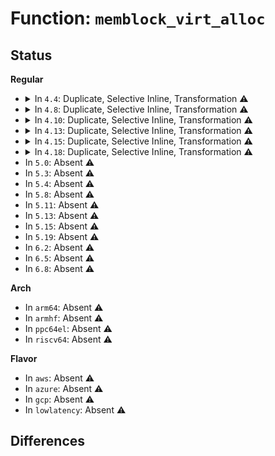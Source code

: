 # Function: <code>memblock_virt_alloc</code>

## Status
<b>Regular</b>
<ul>
<li>
<details>
<summary>In <code>4.4</code>: Duplicate, Selective Inline, Transformation ⚠️</summary>

**Collision:** Static Duplication

**Inline:** Selective

**Transformation:** True

**Instances:**

```
In init/main.c (ffffffff81f59c85)
Location: include/linux/bootmem.h:162
Inline: True
Inline callers:
  - init/main.c:start_kernel
  - init/main.c:start_kernel
  - init/main.c:start_kernel
```
```
In kernel/power/snapshot.c (ffffffff81f7ea17)
Location: include/linux/bootmem.h:162
Inline: True
Inline callers:
  - kernel/power/snapshot.c:__register_nosave_region
```
```
In kernel/printk/printk.c (ffffffff81f7eddb)
Location: include/linux/bootmem.h:162
Inline: True
Inline callers:
  - kernel/printk/printk.c:setup_log_buf
```
```
In mm/percpu.c (ffffffff81f887b3)
Location: include/linux/bootmem.h:162
Inline: True
Direct callers:
  - mm/percpu.c:pcpu_setup_first_chunk
  - mm/percpu.c:pcpu_setup_first_chunk
  - mm/percpu.c:pcpu_setup_first_chunk
  - mm/percpu.c:pcpu_setup_first_chunk
  - mm/percpu.c:pcpu_setup_first_chunk
  - mm/percpu.c:pcpu_setup_first_chunk
  - mm/percpu.c:pcpu_setup_first_chunk
  - mm/percpu.c:pcpu_page_first_chunk
```
```
In mm/sparse.c (ffffffff81f8c944)
Location: include/linux/bootmem.h:162
Inline: True
Inline callers:
  - mm/sparse.c:sparse_init
  - mm/sparse.c:sparse_init
```
```
In lib/swiotlb.c (ffffffff81f9e922)
Location: include/linux/bootmem.h:162
Inline: True
Inline callers:
  - lib/swiotlb.c:swiotlb_init_with_tbl
  - lib/swiotlb.c:swiotlb_init_with_tbl
```
```
In drivers/firmware/memmap.c (ffffffff81fb62fb)
Location: include/linux/bootmem.h:162
Inline: True
Inline callers:
  - drivers/firmware/memmap.c:firmware_map_add_early
```
**Symbols:**

```
ffffffff81f887b3-ffffffff81f887c8: memblock_virt_alloc.constprop.18 (STB_LOCAL)
```
</details>
</li>
<li>
<details>
<summary>In <code>4.8</code>: Duplicate, Selective Inline, Transformation ⚠️</summary>

**Collision:** Static Duplication

**Inline:** Selective

**Transformation:** True

**Instances:**

```
In init/main.c (ffffffff81f81c4e)
Location: include/linux/bootmem.h:166
Inline: True
Inline callers:
  - init/main.c:start_kernel
  - init/main.c:start_kernel
  - init/main.c:start_kernel
```
```
In kernel/power/snapshot.c (ffffffff81fa7914)
Location: include/linux/bootmem.h:166
Inline: True
Inline callers:
  - kernel/power/snapshot.c:__register_nosave_region
```
```
In kernel/printk/printk.c (ffffffff81fa7d70)
Location: include/linux/bootmem.h:166
Inline: True
Inline callers:
  - kernel/printk/printk.c:setup_log_buf
```
```
In mm/percpu.c (ffffffff81fb2223)
Location: include/linux/bootmem.h:166
Inline: True
Direct callers:
  - mm/percpu.c:pcpu_page_first_chunk
  - mm/percpu.c:pcpu_setup_first_chunk
  - mm/percpu.c:pcpu_setup_first_chunk
  - mm/percpu.c:pcpu_setup_first_chunk
  - mm/percpu.c:pcpu_setup_first_chunk
  - mm/percpu.c:pcpu_setup_first_chunk
  - mm/percpu.c:pcpu_setup_first_chunk
  - mm/percpu.c:pcpu_setup_first_chunk
```
```
In mm/sparse.c (ffffffff81fb6671)
Location: include/linux/bootmem.h:166
Inline: True
Inline callers:
  - mm/sparse.c:sparse_init
  - mm/sparse.c:sparse_init
```
```
In lib/swiotlb.c (ffffffff81fc9dca)
Location: include/linux/bootmem.h:166
Inline: True
Inline callers:
  - lib/swiotlb.c:swiotlb_init_with_tbl
  - lib/swiotlb.c:swiotlb_init_with_tbl
```
```
In drivers/firmware/memmap.c (ffffffff81fe3802)
Location: include/linux/bootmem.h:166
Inline: True
Inline callers:
  - drivers/firmware/memmap.c:firmware_map_add_early
```
**Symbols:**

```
ffffffff81fb2223-ffffffff81fb2238: memblock_virt_alloc.constprop.17 (STB_LOCAL)
```
</details>
</li>
<li>
<details>
<summary>In <code>4.10</code>: Duplicate, Selective Inline, Transformation ⚠️</summary>

**Collision:** Static Duplication

**Inline:** Selective

**Transformation:** True

**Instances:**

```
In init/main.c (ffffffff81fbdc8e)
Location: include/linux/bootmem.h:171
Inline: True
Inline callers:
  - init/main.c:start_kernel
  - init/main.c:start_kernel
  - init/main.c:start_kernel
```
```
In kernel/power/snapshot.c (ffffffff81fe3635)
Location: include/linux/bootmem.h:171
Inline: True
Inline callers:
  - kernel/power/snapshot.c:__register_nosave_region
```
```
In kernel/printk/printk.c (ffffffff81fe3ad6)
Location: include/linux/bootmem.h:171
Inline: True
Inline callers:
  - kernel/printk/printk.c:setup_log_buf
```
```
In mm/percpu.c (ffffffff81feebf5)
Location: include/linux/bootmem.h:171
Inline: True
Direct callers:
  - mm/percpu.c:pcpu_page_first_chunk
  - mm/percpu.c:pcpu_setup_first_chunk
  - mm/percpu.c:pcpu_setup_first_chunk
  - mm/percpu.c:pcpu_setup_first_chunk
  - mm/percpu.c:pcpu_setup_first_chunk
  - mm/percpu.c:pcpu_setup_first_chunk
  - mm/percpu.c:pcpu_setup_first_chunk
  - mm/percpu.c:pcpu_setup_first_chunk
```
```
In mm/sparse.c (ffffffff81ff303a)
Location: include/linux/bootmem.h:171
Inline: True
Inline callers:
  - mm/sparse.c:sparse_init
  - mm/sparse.c:sparse_init
```
```
In lib/cpumask.c (ffffffff82003f90)
Location: include/linux/bootmem.h:171
Inline: True
Inline callers:
  - lib/cpumask.c:alloc_bootmem_cpumask_var
```
```
In lib/swiotlb.c (ffffffff82006dca)
Location: include/linux/bootmem.h:171
Inline: True
Inline callers:
  - lib/swiotlb.c:swiotlb_init_with_tbl
  - lib/swiotlb.c:swiotlb_init_with_tbl
```
```
In drivers/firmware/memmap.c (ffffffff820215d1)
Location: include/linux/bootmem.h:171
Inline: True
Inline callers:
  - drivers/firmware/memmap.c:firmware_map_add_early
```
**Symbols:**

```
ffffffff81feebf5-ffffffff81feec0a: memblock_virt_alloc.constprop.19 (STB_LOCAL)
```
</details>
</li>
<li>
<details>
<summary>In <code>4.13</code>: Duplicate, Selective Inline, Transformation ⚠️</summary>

**Collision:** Static Duplication

**Inline:** Selective

**Transformation:** True

**Instances:**

```
In init/main.c (ffffffff8209dd6d)
Location: include/linux/bootmem.h:171
Inline: True
Inline callers:
  - init/main.c:start_kernel
  - init/main.c:start_kernel
  - init/main.c:start_kernel
```
```
In kernel/power/snapshot.c (ffffffff820c4076)
Location: include/linux/bootmem.h:171
Inline: True
Inline callers:
  - kernel/power/snapshot.c:__register_nosave_region
```
```
In kernel/printk/printk.c (ffffffff820c455b)
Location: include/linux/bootmem.h:171
Inline: True
Inline callers:
  - kernel/printk/printk.c:setup_log_buf
```
```
In mm/percpu.c (ffffffff820d0fb3)
Location: include/linux/bootmem.h:171
Inline: True
Direct callers:
  - mm/percpu.c:pcpu_page_first_chunk
  - mm/percpu.c:pcpu_setup_first_chunk
  - mm/percpu.c:pcpu_setup_first_chunk
  - mm/percpu.c:pcpu_setup_first_chunk
  - mm/percpu.c:pcpu_setup_first_chunk
  - mm/percpu.c:pcpu_setup_first_chunk
  - mm/percpu.c:pcpu_setup_first_chunk
  - mm/percpu.c:pcpu_setup_first_chunk
```
```
In mm/sparse.c (ffffffff820d574c)
Location: include/linux/bootmem.h:171
Inline: True
Inline callers:
  - mm/sparse.c:sparse_init
  - mm/sparse.c:sparse_init
```
```
In lib/swiotlb.c (ffffffff820e7e02)
Location: include/linux/bootmem.h:171
Inline: True
Inline callers:
  - lib/swiotlb.c:swiotlb_init_with_tbl
  - lib/swiotlb.c:swiotlb_init_with_tbl
```
```
In drivers/firmware/memmap.c (ffffffff8210414b)
Location: include/linux/bootmem.h:171
Inline: True
Inline callers:
  - drivers/firmware/memmap.c:firmware_map_add_early
```
```
In lib/cpumask.c (ffffffff8210f133)
Location: include/linux/bootmem.h:171
Inline: True
Inline callers:
  - lib/cpumask.c:alloc_bootmem_cpumask_var
```
**Symbols:**

```
ffffffff820d0fb3-ffffffff820d0fc8: memblock_virt_alloc.constprop.28 (STB_LOCAL)
```
</details>
</li>
<li>
<details>
<summary>In <code>4.15</code>: Duplicate, Selective Inline, Transformation ⚠️</summary>

**Collision:** Static Duplication

**Inline:** Selective

**Transformation:** True

**Instances:**

```
In init/main.c (ffffffff826a3d3e)
Location: include/linux/bootmem.h:175
Inline: True
Inline callers:
  - init/main.c:start_kernel
  - init/main.c:start_kernel
  - init/main.c:start_kernel
```
```
In kernel/power/snapshot.c (ffffffff826cc2cc)
Location: include/linux/bootmem.h:175
Inline: True
Inline callers:
  - kernel/power/snapshot.c:__register_nosave_region
```
```
In kernel/printk/printk.c (ffffffff826cc7fc)
Location: include/linux/bootmem.h:175
Inline: True
Inline callers:
  - kernel/printk/printk.c:setup_log_buf
```
```
In mm/percpu.c (ffffffff826d99b5)
Location: include/linux/bootmem.h:175
Inline: True
Direct callers:
  - mm/percpu.c:pcpu_alloc_first_chunk
  - mm/percpu.c:pcpu_alloc_first_chunk
  - mm/percpu.c:pcpu_alloc_first_chunk
  - mm/percpu.c:pcpu_alloc_first_chunk
  - mm/percpu.c:pcpu_page_first_chunk
  - mm/percpu.c:pcpu_setup_first_chunk
  - mm/percpu.c:pcpu_setup_first_chunk
  - mm/percpu.c:pcpu_setup_first_chunk
  - mm/percpu.c:pcpu_setup_first_chunk
  - mm/percpu.c:pcpu_setup_first_chunk
```
```
In mm/sparse.c (ffffffff826de369)
Location: include/linux/bootmem.h:175
Inline: True
Inline callers:
  - mm/sparse.c:sparse_init
  - mm/sparse.c:sparse_init
  - mm/sparse.c:memory_present
```
```
In lib/swiotlb.c (ffffffff826f0bf4)
Location: include/linux/bootmem.h:175
Inline: True
Inline callers:
  - lib/swiotlb.c:swiotlb_init_with_tbl
  - lib/swiotlb.c:swiotlb_init_with_tbl
```
```
In drivers/firmware/memmap.c (ffffffff8270d82c)
Location: include/linux/bootmem.h:175
Inline: True
Inline callers:
  - drivers/firmware/memmap.c:firmware_map_add_early
```
```
In lib/cpumask.c (ffffffff82719524)
Location: include/linux/bootmem.h:175
Inline: True
Inline callers:
  - lib/cpumask.c:alloc_bootmem_cpumask_var
```
**Symbols:**

```
ffffffff826d99b5-ffffffff826d99ca: memblock_virt_alloc.constprop.29 (STB_LOCAL)
```
</details>
</li>
<li>
<details>
<summary>In <code>4.18</code>: Duplicate, Selective Inline, Transformation ⚠️</summary>

**Collision:** Static Duplication

**Inline:** Selective

**Transformation:** True

**Instances:**

```
In init/main.c (ffffffff826ccdd9)
Location: include/linux/bootmem.h:175
Inline: True
Inline callers:
  - init/main.c:start_kernel
  - init/main.c:start_kernel
  - init/main.c:start_kernel
```
```
In kernel/power/snapshot.c (ffffffff826f6438)
Location: include/linux/bootmem.h:175
Inline: True
Inline callers:
  - kernel/power/snapshot.c:__register_nosave_region
```
```
In kernel/printk/printk.c (ffffffff826f69a2)
Location: include/linux/bootmem.h:175
Inline: True
Inline callers:
  - kernel/printk/printk.c:setup_log_buf
```
```
In kernel/dma/swiotlb.c (ffffffff826f818b)
Location: include/linux/bootmem.h:175
Inline: True
Inline callers:
  - kernel/dma/swiotlb.c:swiotlb_init_with_tbl
  - kernel/dma/swiotlb.c:swiotlb_init_with_tbl
```
```
In mm/percpu.c (ffffffff82703ea9)
Location: include/linux/bootmem.h:175
Inline: True
Direct callers:
  - mm/percpu.c:pcpu_alloc_first_chunk
  - mm/percpu.c:pcpu_alloc_first_chunk
  - mm/percpu.c:pcpu_alloc_first_chunk
  - mm/percpu.c:pcpu_alloc_first_chunk
  - mm/percpu.c:pcpu_page_first_chunk
  - mm/percpu.c:pcpu_setup_first_chunk
  - mm/percpu.c:pcpu_setup_first_chunk
  - mm/percpu.c:pcpu_setup_first_chunk
  - mm/percpu.c:pcpu_setup_first_chunk
  - mm/percpu.c:pcpu_setup_first_chunk
```
```
In mm/sparse.c (ffffffff8270886b)
Location: include/linux/bootmem.h:175
Inline: True
Inline callers:
  - mm/sparse.c:sparse_init
  - mm/sparse.c:sparse_init
  - mm/sparse.c:memory_present
```
```
In drivers/firmware/memmap.c (ffffffff82737ac6)
Location: include/linux/bootmem.h:175
Inline: True
Inline callers:
  - drivers/firmware/memmap.c:firmware_map_add_early
```
```
In lib/cpumask.c (ffffffff82743ce1)
Location: include/linux/bootmem.h:175
Inline: True
Inline callers:
  - lib/cpumask.c:alloc_bootmem_cpumask_var
```
**Symbols:**

```
ffffffff82703ea9-ffffffff82703ebe: memblock_virt_alloc.constprop.27 (STB_LOCAL)
```
</details>
</li>
<li>
In <code>5.0</code>: Absent ⚠️
</li>
<li>
In <code>5.3</code>: Absent ⚠️
</li>
<li>
In <code>5.4</code>: Absent ⚠️
</li>
<li>
In <code>5.8</code>: Absent ⚠️
</li>
<li>
In <code>5.11</code>: Absent ⚠️
</li>
<li>
In <code>5.13</code>: Absent ⚠️
</li>
<li>
In <code>5.15</code>: Absent ⚠️
</li>
<li>
In <code>5.19</code>: Absent ⚠️
</li>
<li>
In <code>6.2</code>: Absent ⚠️
</li>
<li>
In <code>6.5</code>: Absent ⚠️
</li>
<li>
In <code>6.8</code>: Absent ⚠️
</li>
</ul>
<b>Arch</b>
<ul>
<li>
In <code>arm64</code>: Absent ⚠️
</li>
<li>
In <code>armhf</code>: Absent ⚠️
</li>
<li>
In <code>ppc64el</code>: Absent ⚠️
</li>
<li>
In <code>riscv64</code>: Absent ⚠️
</li>
</ul>
<b>Flavor</b>
<ul>
<li>
In <code>aws</code>: Absent ⚠️
</li>
<li>
In <code>azure</code>: Absent ⚠️
</li>
<li>
In <code>gcp</code>: Absent ⚠️
</li>
<li>
In <code>lowlatency</code>: Absent ⚠️
</li>
</ul>

## Differences
